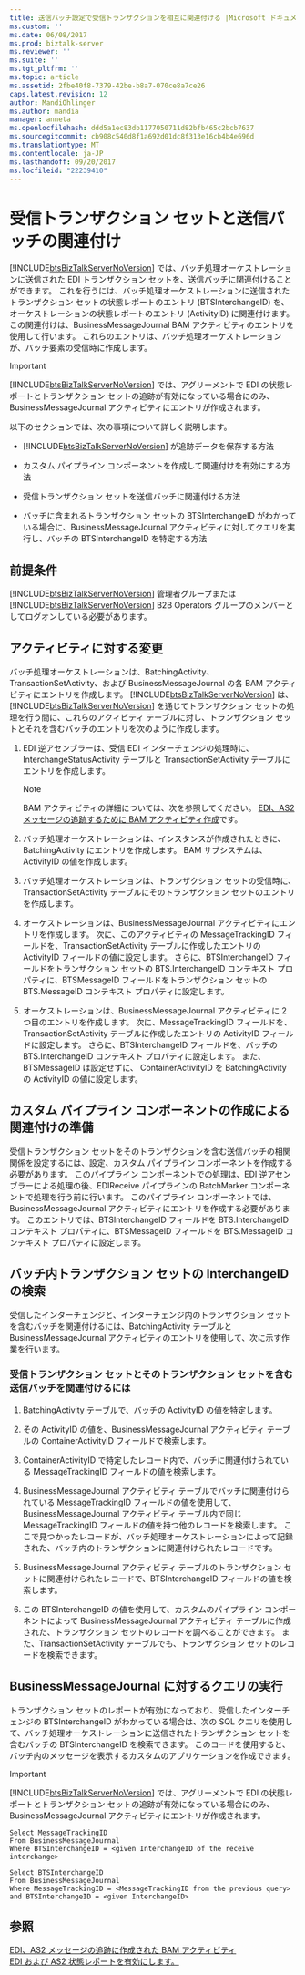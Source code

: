 ```yaml
---
title: 送信バッチ設定で受信トランザクションを相互に関連付ける |Microsoft ドキュメント
ms.custom: ''
ms.date: 06/08/2017
ms.prod: biztalk-server
ms.reviewer: ''
ms.suite: ''
ms.tgt_pltfrm: ''
ms.topic: article
ms.assetid: 2fbe40f8-7379-42be-b8a7-070ce8a7ce26
caps.latest.revision: 12
author: MandiOhlinger
ms.author: mandia
manager: anneta
ms.openlocfilehash: ddd5a1ec83db1177050711d82bfb465c2bcb7637
ms.sourcegitcommit: cb908c540d8f1a692d01dc8f313e16cb4b4e696d
ms.translationtype: MT
ms.contentlocale: ja-JP
ms.lasthandoff: 09/20/2017
ms.locfileid: "22239410"
---
```

# <a name="correlating-an-incoming-transaction-set-with-an-outgoing-batch"></a>受信トランザクション セットと送信パッチの関連付け
[!INCLUDE[btsBizTalkServerNoVersion](../includes/btsbiztalkservernoversion-md.md)] では、バッチ処理オーケストレーションに送信された EDI トランザクション セットを、送信バッチに関連付けることができます。 これを行うには、バッチ処理オーケストレーションに送信されたトランザクション セットの状態レポートのエントリ (BTSInterchangeID) を、オーケストレーションの状態レポートのエントリ (ActivityID) に関連付けます。 この関連付けは、BusinessMessageJournal BAM アクティビティのエントリを使用して行います。 これらのエントリは、バッチ処理オーケストレーションが、バッチ要素の受信時に作成します。  
  
> [!IMPORTANT]
>  [!INCLUDE[btsBizTalkServerNoVersion](../includes/btsbiztalkservernoversion-md.md)] では、アグリーメントで EDI の状態レポートとトランザクション セットの追跡が有効になっている場合にのみ、BusinessMessageJournal アクティビティにエントリが作成されます。  
  
 以下のセクションでは、次の事項について詳しく説明します。  
  
-   [!INCLUDE[btsBizTalkServerNoVersion](../includes/btsbiztalkservernoversion-md.md)] が追跡データを保存する方法  
  
-   カスタム パイプライン コンポーネントを作成して関連付けを有効にする方法  
  
-   受信トランザクション セットを送信バッチに関連付ける方法  
  
-   バッチに含まれるトランザクション セットの BTSInterchangeID がわかっている場合に、BusinessMessageJournal アクティビティに対してクエリを実行し、バッチの BTSInterchangeID を特定する方法  
  
## <a name="prerequisites"></a>前提条件  
 [!INCLUDE[btsBizTalkServerNoVersion](../includes/btsbiztalkservernoversion-md.md)] 管理者グループまたは [!INCLUDE[btsBizTalkServerNoVersion](../includes/btsbiztalkservernoversion-md.md)] B2B Operators グループのメンバーとしてログオンしている必要があります。  
  
## <a name="changes-to-the-activities"></a>アクティビティに対する変更  
 バッチ処理オーケストレーションは、BatchingActivity、TransactionSetActivity、および BusinessMessageJournal の各 BAM アクティビティにエントリを作成します。 [!INCLUDE[btsBizTalkServerNoVersion](../includes/btsbiztalkservernoversion-md.md)] は、[!INCLUDE[btsBizTalkServerNoVersion](../includes/btsbiztalkservernoversion-md.md)] を通じてトランザクション セットの処理を行う間に、これらのアクィビティ テーブルに対し、トランザクション セットとそれを含むバッチのエントリを次のように作成します。  
  
1.  EDI 逆アセンブラーは、受信 EDI インターチェンジの処理時に、InterchangeStatusActivity テーブルと TransactionSetActivity テーブルにエントリを作成します。  
  
    > [!NOTE]
    >  BAM アクティビティの詳細については、次を参照してください。 [EDI、AS2 メッセージの追跡するために BAM アクティビティ作成](../core/bam-activities-created-to-track-edi-as2-messages.md)です。  
  
2.  バッチ処理オーケストレーションは、インスタンスが作成されたときに、BatchingActivity にエントリを作成します。 BAM サブシステムは、ActivityID の値を作成します。  
  
3.  バッチ処理オーケストレーションは、トランザクション セットの受信時に、TransactionSetActivity テーブルにそのトランザクション セットのエントリを作成します。  
  
4.  オーケストレーションは、BusinessMessageJournal アクティビティにエントリを作成します。 次に、このアクティビティの MessageTrackingID フィールドを、TransactionSetActivity テーブルに作成したエントリの ActivityID フィールドの値に設定します。 さらに、BTSInterchangeID フィールドをトランザクション セットの BTS.InterchangeID コンテキスト プロパティに、BTSMessageID フィールドをトランザクション セットの BTS.MessageID コンテキスト プロパティに設定します。  
  
5.  オーケストレーションは、BusinessMessageJournal アクティビティに 2 つ目のエントリを作成します。 次に、MessageTrackingID フィールドを、TransactionSetActivity テーブルに作成したエントリの ActivityID フィールドに設定します。 さらに、BTSInterchangeID フィールドを、バッチの BTS.InterchangeID コンテキスト プロパティに設定します。 また、BTSMessageID は設定せずに、 ContainerActivityID を BatchingActivity の ActivityID の値に設定します。  
  
## <a name="creating-a-custom-pipeline-component-for-enabling-correlation"></a>カスタム パイプライン コンポーネントの作成による関連付けの準備  
 受信トランザクション セットをそのトランザクションを含む送信バッチの相関関係を設定するには、設定、カスタム パイプライン コンポーネントを作成する必要があります。 このパイプライン コンポーネントでの処理は、EDI 逆アセンブラーによる処理の後、EDIReceive パイプラインの BatchMarker コンポーネントで処理を行う前に行います。 このパイプライン コンポーネントでは、BusinessMessageJournal アクティビティにエントリを作成する必要があります。 このエントリでは、BTSInterchangeID フィールドを BTS.InterchangeID コンテキスト プロパティに、BTSMessageID フィールドを BTS.MessageID コンテキスト プロパティに設定します。  
  
## <a name="looking-up-the-interchangeid-for-a-transaction-set-in-a-batch"></a>バッチ内トランザクション セットの InterchangeID の検索  
 受信したインターチェンジと、インターチェンジ内のトランザクション セットを含むバッチを関連付けるには、BatchingActivity テーブルと BusinessMessageJournal アクティビティのエントリを使用して、次に示す作業を行います。  
  
### <a name="to-correlate-an-incoming-transaction-set-with-an-outgoing-batch-that-contains-that-transaction-set"></a>受信トランザクション セットとそのトランザクション セットを含む送信バッチを関連付けるには  
  
1.  BatchingActivity テーブルで、バッチの ActivityID の値を特定します。  
  
2.  その ActivityID の値を、BusinessMessageJournal アクティビティ テーブルの ContainerActivityID フィールドで検索します。  
  
3.  ContainerActivityID で特定したレコード内で、バッチに関連付けられている MessageTrackingID フィールドの値を検索します。  
  
4.  BusinessMessageJournal アクティビティ テーブルでバッチに関連付けられている MessageTrackingID フィールドの値を使用して、BusinessMessageJournal アクティビティ テーブル内で同じ MessageTrackingID フィールドの値を持つ他のレコードを検索します。 ここで見つかったレコードが、バッチ処理オーケストレーションによって記録された、バッチ内のトランザクションに関連付けられたレコードです。  
  
5.  BusinessMessageJournal アクティビティ テーブルのトランザクション セットに関連付けられたレコードで、BTSInterchangeID フィールドの値を検索します。  
  
6.  この BTSInterchangeID の値を使用して、カスタムのパイプライン コンポーネントによって BusinessMessageJournal アクティビティ テーブルに作成された、トランザクション セットのレコードを調べることができます。 また、TransactionSetActivity テーブルでも、トランザクション セットのレコードを検索できます。  
  
## <a name="querying-businessmessagejournal"></a>BusinessMessageJournal に対するクエリの実行  
 トランザクション セットのレポートが有効になっており、受信したインターチェンジの BTSInterchangeID がわかっている場合は、次の SQL クエリを使用して、バッチ処理オーケストレーションに送信されたトランザクション セットを含むバッチの BTSInterchangeID を検索できます。 このコードを使用すると、バッチ内のメッセージを表示するカスタムのアプリケーションを作成できます。  
  
> [!IMPORTANT]
>  [!INCLUDE[btsBizTalkServerNoVersion](../includes/btsbiztalkservernoversion-md.md)] では、アグリーメントで EDI の状態レポートとトランザクション セットの追跡が有効になっている場合にのみ、BusinessMessageJournal アクティビティにエントリが作成されます。  
  
```  
Select MessageTrackingID  
From BusinessMessageJournal  
Where BTSInterchangeID = <given InterchangeID of the receive interchange>  
  
Select BTSInterchangeID  
From BusinessMessageJournal  
Where MessageTrackingID = <MessageTrackingID from the previous query> and BTSInterchangeID = <given InterchangeID>  
```  
  
## <a name="see-also"></a>参照  
 [EDI、AS2 メッセージの追跡に作成された BAM アクティビティ](../core/bam-activities-created-to-track-edi-as2-messages.md)   
 [EDI および AS2 状態レポートを有効にします。](../core/enabling-edi-and-as2-status-reports.md)